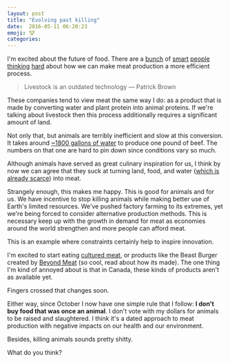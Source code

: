 ```yaml
---
layout: post
title: "Evolving past killing"
date:  2016-05-11 06:20:23
emoji: 🐮
categories:
---
```


I'm excited about the future of food. There are a [bunch][impossible-foods] of
[smart][beyond-meat] [people][gates-future-food] [thinking][mosa-meat]
[hard][memphis-meats] about how we can make meat production a more efficient
process.

> Livestock is an outdated technology
> — Patrick Brown

These companies tend to view meat the same way I do: as a product that is made
by converting water and plant protein into animal proteins. If we're talking
about livestock then this process additionally requires a significant amount of
land.

Not only that, but animals are terribly inefficient and slow at this conversion.
It takes around [~1800 gallons of water][water-beef] to produce one pound of beef.
The numbers on that one are hard to pin down since conditions vary so much.

Although animals have served as great culinary inspiration for us, I think by now
we can agree that they suck at turning land, food, and water
([which is already scarce][water-scarcity]) into meat.

Strangely enough, this makes me happy. This is good for animals and for us. We
have incentive to stop killing animals while making better use of Earth's limited
resources. We've pushed factory farming to its extremes, yet we're being forced
to consider alternative production methods. This is necessary keep up with the
growth in demand for meat as economies around the world strengthen and more
people can afford meat.

This is an example where constraints certainly help to inspire innovation.

I'm excited to start eating [cultured meat][memphis-meats], or products like the
Beast Burger created by [Beyond Meat][beyond-meat-feature] (so cool, read about
how its made). The one thing I'm kind of annoyed about is that in Canada, these
kinds of products aren't as available yet.

Fingers crossed that changes soon.

Either way, since October I now have one simple rule that I follow: **I don't
buy food that was once an animal**. I don't vote with my dollars for animals to
be raised and slaughtered. I think it's a dated approach to meat production with
negative impacts on our health and our environment.

Besides, killing animals sounds pretty shitty.

What do you think?

[impossible-foods]: //impossiblefoods.com/
[beyond-meat]: //beyondmeat.com/
[beyond-meat-feature]: //www.outsideonline.com/1928211/top-secret-food-will-change-way-you-eat
[memphis-meats]: //www.memphismeats.com/
[mosa-meat]: //www.bbc.com/news/science-environment-34540193
[gates-future-food]: //www.gatesnotes.com/About-Bill-Gates/Future-of-Food
[water-beef]: //foodtank.com/news/2013/12/why-meat-eats-resources
[water-scarcity]: //www.worldwildlife.org/threats/water-scarcity
